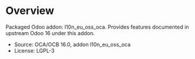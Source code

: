 # Overview

Packaged Odoo addon: l10n_eu_oss_oca. Provides features documented in upstream Odoo 16 under this addon.

- Source: OCA/OCB 16.0, addon l10n_eu_oss_oca
- License: LGPL-3
